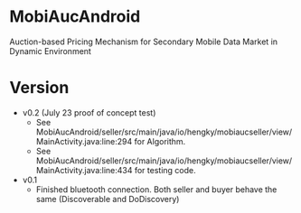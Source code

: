 # MobiAucAndroid
Auction-based Pricing Mechanism for Secondary Mobile Data Market in Dynamic Environment

Version
===
* v0.2 (July 23 proof of concept test)
  * See MobiAucAndroid/seller/src/main/java/io/hengky/mobiaucseller/view/MainActivity.java:line:294 for Algorithm.
  * See MobiAucAndroid/seller/src/main/java/io/hengky/mobiaucseller/view/MainActivity.java:line:434 for testing code.
* v0.1
  * Finished bluetooth connection. Both seller and buyer behave the same (Discoverable and DoDiscovery)

